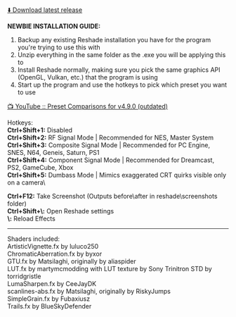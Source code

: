[⬇️ Download latest release](https://github.com/MuntKaicho/Muntotron/releases/download/0.4.9/Muntotron-v0.4.9.zip)

**NEWBIE INSTALLATION GUIDE:**
1. Backup any existing Reshade installation you have for the program you're trying to use this with
2. Unzip everything in the same folder as the .exe you will be applying this to
3. Install Reshade normally, making sure you pick the same graphics API (OpenGL, Vulkan, etc.) that the program is using
4. Start up the program and use the hotkeys to pick which preset you want to use

[📺 YouTube :: Preset Comparisons for v4.9.0 (outdated)](https://www.youtube.com/watch?v=rHXDXnUuHKI)

Hotkeys:\
**Ctrl+Shift+1:** Disabled\
**Ctrl+Shift+2:** RF Signal Mode | Recommended for NES, Master System\
**Ctrl+Shift+3:** Composite Signal Mode | Recommended for PC Engine, SNES, N64, Geneis, Saturn, PS1\
**Ctrl+Shift+4:** Component Signal Mode | Recommended for Dreamcast, PS2, GameCube, Xbox\
**Ctrl+Shift+5:** Dumbass Mode | Mimics exaggerated CRT quirks visible only on a camera\

**Ctrl+F12:** Take Screenshot (Outputs before\\after in reshade\\screenshots folder)\
**Ctrl+Shift+\\:** Open Reshade settings\
**\\:** Reload Effects

----------

Shaders included:\
ArtisticVignette.fx by luluco250\
ChromaticAberration.fx by byxor\
GTU.fx by Matsilaghi, originally by aliaspider\
LUT.fx by martymcmodding with LUT texture by Sony Trinitron STD by torridgristle\
LumaSharpen.fx by CeeJayDK\
scanlines-abs.fx by Matsilaghi, originally by RiskyJumps\
SimpleGrain.fx by Fubaxiusz\
Trails.fx by BlueSkyDefender
